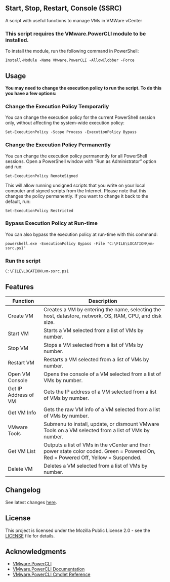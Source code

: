 ## Start, Stop, Restart, Console (SSRC)

A script with useful functions to manage VMs in VMWare vCenter

### This script requires the VMware.PowerCLI module to be installed.

To install the module, run the following command in PowerShell:

``Install-Module -Name VMware.PowerCLI -AllowClobber -Force``

## Usage

**You may need to change the execution policy to run the script. To do this you have a few options:**

### Change the Execution Policy Temporarily

You can change the execution policy for the current PowerShell session only, without affecting the system-wide execution policy:

``Set-ExecutionPolicy -Scope Process -ExecutionPolicy Bypass``

### Change the Execution Policy Permanently

You can change the execution policy permanently for all PowerShell sessions. Open a PowerShell window with “Run as Administrator” option and run:

``Set-ExecutionPolicy RemoteSigned``

This will allow running unsigned scripts that you write on your local computer and signed scripts from the Internet. Please note that this changes the policy permanently. If you want to change it back to the default, run:

``Set-ExecutionPolicy Restricted``

### Bypass Execution Policy at Run-time

You can also bypass the execution policy at run-time with this command:

``powershell.exe -ExecutionPolicy Bypass -File "C:\FILE\LOCATION\vm-ssrc.ps1"``

### Run the script

``C:\FILE\LOCATION\vm-ssrc.ps1``

## Features

|Function|Description|
|---|---|
|Create VM|Creates a VM by entering the name, selecting the host, datastore, network, OS, RAM, CPU, and disk size.|
|Start VM|Starts a VM selected from a list of VMs by number.|
|Stop VM|Stops a VM selected from a list of VMs by number.|
|Restart VM|Restarts a VM selected from a list of VMs by number.|
|Open VM Console|Opens the console of a VM selected from a list of VMs by number.|
|Get IP Address of VM|Gets the IP address of a VM selected from a list of VMs by number.|
|Get VM Info|Gets the raw VM info of a VM selected from a list of VMs by number.|
|VMware Tools|Submenu to install, update, or dismount VMware Tools on a VM selected from a list of VMs by number.|
|Get VM List|Outputs a list of VMs in the vCenter and their power state color coded. Green = Powered On, Red = Powered Off, Yellow = Suspended.|
|Delete VM|Deletes a VM selected from a list of VMs by number.|

## Changelog

See latest changes [here](https://github.com/Harmless05/vmware/releases/).

## License

This project is licensed under the Mozilla Public License 2.0 - see the [LICENSE](LICENSE) file for details.

## Acknowledgments

* [VMware.PowerCLI](https://www.powershellgallery.com/packages/VMware.PowerCLI/12.0.0.15947286)
* [VMware.PowerCLI Documentation](https://code.vmware.com/web/dp/tool/vmware-powercli/12.0.0)
* [VMware.PowerCLI Cmdlet Reference](https://developer.vmware.com/docs/powercli/latest/products/)